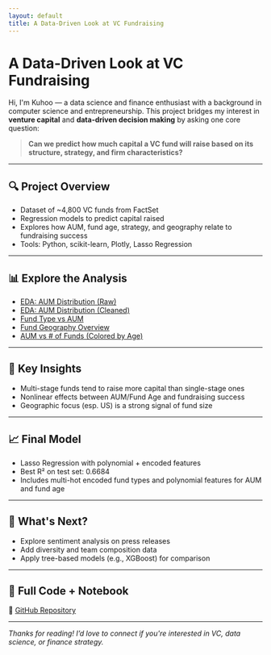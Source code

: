 ```yaml
---
layout: default
title: A Data-Driven Look at VC Fundraising
---
```


# A Data-Driven Look at VC Fundraising 

Hi, I'm Kuhoo — a data science and finance enthusiast with a background in computer science and entrepreneurship. This project bridges my interest in **venture capital** and **data-driven decision making** by asking one core question:

> **Can we predict how much capital a VC fund will raise based on its structure, strategy, and firm characteristics?**

---

## 🔍 Project Overview
- Dataset of ~4,800 VC funds from FactSet
- Regression models to predict capital raised
- Explores how AUM, fund age, strategy, and geography relate to fundraising success
- Tools: Python, scikit-learn, Plotly, Lasso Regression

---

## 📊 Explore the Analysis
- [EDA: AUM Distribution (Raw)](aum-raw-distribution.html)
- [EDA: AUM Distribution (Cleaned)](aum-clean-distribution.html)
- [Fund Type vs AUM](fund-type-vc.html)
- [Fund Geography Overview](fund-country-vc.html)
- [AUM vs # of Funds (Colored by Age)](funds_v_aum.html)

---

## 🧠 Key Insights
- Multi-stage funds tend to raise more capital than single-stage ones
- Nonlinear effects between AUM/Fund Age and fundraising success
- Geographic focus (esp. US) is a strong signal of fund size

---

## 📈 Final Model
- Lasso Regression with polynomial + encoded features
- Best R² on test set: 0.6684
- Includes multi-hot encoded fund types and polynomial features for AUM and fund age

---

## 🚀 What's Next?
- Explore sentiment analysis on press releases
- Add diversity and team composition data
- Apply tree-based models (e.g., XGBoost) for comparison

---

## 📂 Full Code + Notebook
🔗 [GitHub Repository](https://github.com/kuhoobairwal/vc-fundraising)

---

*Thanks for reading! I’d love to connect if you're interested in VC, data science, or finance strategy.*
